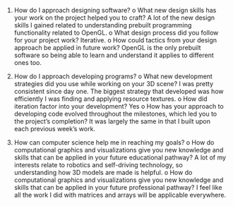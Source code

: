 1.	How do I approach designing software?
o	What new design skills has your work on the project helped you to craft?
A lot of the new design skills I gained related to understanding prebuilt programming functionality related to OpenGL.
o	What design process did you follow for your project work?
Iterative.
o	How could tactics from your design approach be applied in future work?
OpenGL is the only prebuilt software so being able to learn and understand it applies to different ones too.

2.	How do I approach developing programs?
o	What new development strategies did you use while working on your 3D scene?
I was pretty consistent since day one. The biggest strategy that developed was how efficiently I was finding and applying resource textures.
o	How did iteration factor into your development?
Yes
o	How has your approach to developing code evolved throughout the milestones, which led you to the project’s completion?
It was largely the same in that I built upon each previous week’s work.

3.	How can computer science help me in reaching my goals?
o	How do computational graphics and visualizations give you new knowledge and skills that can be applied in your future educational pathway?
A lot of my interests relate to robotics and self-driving technology, so understanding how 3D models are made is helpful.
o	How do computational graphics and visualizations give you new knowledge and skills that can be applied in your future professional pathway?
I feel like all the work I did with matrices and arrays will be applicable everywhere.
